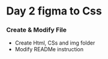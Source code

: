 # Day 2 figma to Css

### Create & Modify File

- Create Html, CSs and img folder
- Modify READMe instruction